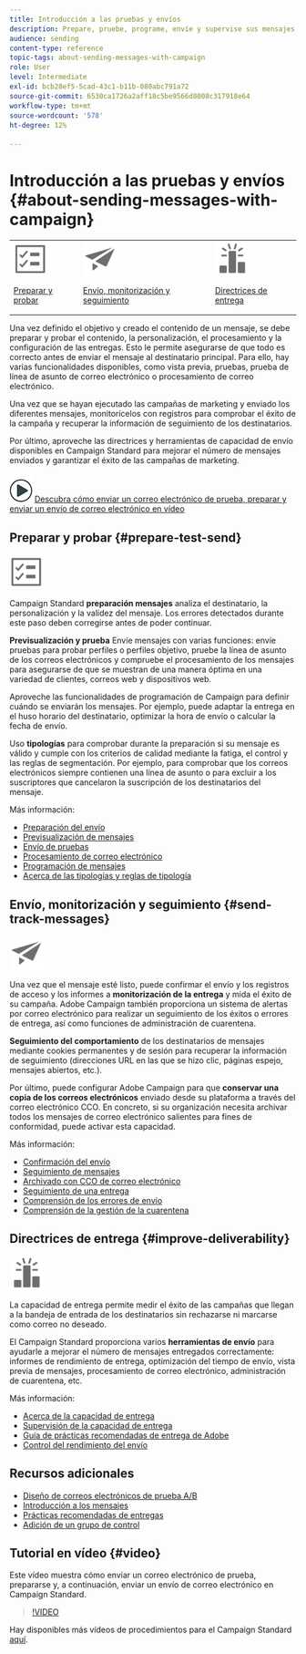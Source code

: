 ```yaml
---
title: Introducción a las pruebas y envíos
description: Prepare, pruebe, programe, envíe y supervise sus mensajes.
audience: sending
content-type: reference
topic-tags: about-sending-messages-with-campaign
role: User
level: Intermediate
exl-id: bcb28ef5-5cad-43c1-b11b-080abc791a72
source-git-commit: 6530ca1726a2aff18c5be9566d8008c317918e64
workflow-type: tm+mt
source-wordcount: '578'
ht-degree: 12%

---
```


# Introducción a las pruebas y envíos {#about-sending-messages-with-campaign}

<table>
<tr>
<td><img src="assets/do-not-localize/icon_prepare.svg" width="60px"><p><a href="#prepare-test-send">Preparar y probar</a></p></td>
<td><img src="assets/do-not-localize/icon_send.svg" width="60px"><p><a href="#send-track-messages">Envío, monitorización y seguimiento</a></p></td>
<td><img src="assets/do-not-localize/icon_deliverability.svg" width="60px"><p><a href="#improve-deliverability">Directrices de entrega</a></p></td></tr>
</table>

Una vez definido el objetivo y creado el contenido de un mensaje, se debe preparar y probar el contenido, la personalización, el procesamiento y la configuración de las entregas. Esto le permite asegurarse de que todo es correcto antes de enviar el mensaje al destinatario principal. Para ello, hay varias funcionalidades disponibles, como vista previa, pruebas, prueba de línea de asunto de correo electrónico o procesamiento de correo electrónico.

Una vez que se hayan ejecutado las campañas de marketing y enviado los diferentes mensajes, monitorícelos con registros para comprobar el éxito de la campaña y recuperar la información de seguimiento de los destinatarios.

Por último, aproveche las directrices y herramientas de capacidad de envío disponibles en Campaign Standard para mejorar el número de mensajes enviados y garantizar el éxito de las campañas de marketing.

![](assets/do-not-localize/how-to-video.png) [Descubra cómo enviar un correo electrónico de prueba, preparar y enviar un envío de correo electrónico en vídeo](#video)

## Preparar y probar {#prepare-test-send}

<img src="assets/do-not-localize/icon_prepare.svg" width="60px">

Campaign Standard **preparación mensajes** analiza el destinatario, la personalización y la validez del mensaje. Los errores detectados durante este paso deben corregirse antes de poder continuar.

**Previsualización y prueba** Envíe mensajes con varias funciones: envíe pruebas para probar perfiles o perfiles objetivo, pruebe la línea de asunto de los correos electrónicos y compruebe el procesamiento de los mensajes para asegurarse de que se muestran de una manera óptima en una variedad de clientes, correos web y dispositivos web.

Aproveche las funcionalidades de programación de Campaign para definir cuándo se enviarán los mensajes. Por ejemplo, puede adaptar la entrega en el huso horario del destinatario, optimizar la hora de envío o calcular la fecha de envío.

Uso **tipologías** para comprobar durante la preparación si su mensaje es válido y cumple con los criterios de calidad mediante la fatiga, el control y las reglas de segmentación. Por ejemplo, para comprobar que los correos electrónicos siempre contienen una línea de asunto o para excluir a los suscriptores que cancelaron la suscripción de los destinatarios del mensaje.

Más información:

* [Preparación del envío](../../sending/using/preparing-the-send.md)
* [Previsualización de mensajes](../../sending/using/previewing-messages.md)
* [Envío de pruebas](../../sending/using/sending-proofs.md)
* [Procesamiento de correo electrónico](../../sending/using/email-rendering.md)
* [Programación de mensajes](../../sending/using/about-scheduling-messages.md)
* [Acerca de las tipologías y reglas de tipología](../../sending/using/about-typology-rules.md)

## Envío, monitorización y seguimiento {#send-track-messages}

<img src="assets/do-not-localize/icon_send.svg"  width="60px">

Una vez que el mensaje esté listo, puede confirmar el envío y los registros de acceso y los informes a **monitorización de la entrega** y mida el éxito de su campaña. Adobe Campaign también proporciona un sistema de alertas por correo electrónico para realizar un seguimiento de los éxitos o errores de entrega, así como funciones de administración de cuarentena.

**Seguimiento del comportamiento** de los destinatarios de mensajes mediante cookies permanentes y de sesión para recuperar la información de seguimiento (direcciones URL en las que se hizo clic, páginas espejo, mensajes abiertos, etc.).

Por último, puede configurar Adobe Campaign para que **conservar una copia de los correos electrónicos** enviado desde su plataforma a través del correo electrónico CCO. En concreto, si su organización necesita archivar todos los mensajes de correo electrónico salientes para fines de conformidad, puede activar esta capacidad.

Más información:

* [Confirmación del envío](../../sending/using/confirming-the-send.md)
* [Seguimiento de mensajes](../../sending/using/tracking-messages.md)
* [Archivado con CCO de correo electrónico](../../sending/using/archiving.md)
* [Seguimiento de una entrega](../../sending/using/monitoring-a-delivery.md)
* [Comprensión de los errores de envío](../../sending/using/understanding-delivery-failures.md)
* [Comprensión de la gestión de la cuarentena](../../sending/using/understanding-quarantine-management.md)

## Directrices de entrega {#improve-deliverability}

<img src="assets/do-not-localize/icon_deliverability.svg"  width="60px">

La capacidad de entrega permite medir el éxito de las campañas que llegan a la bandeja de entrada de los destinatarios sin rechazarse ni marcarse como correo no deseado.

El Campaign Standard proporciona varios **herramientas de envío** para ayudarle a mejorar el número de mensajes entregados correctamente: informes de rendimiento de entrega, optimización del tiempo de envío, vista previa de mensajes, procesamiento de correo electrónico, administración de cuarentena, etc.

Más información:

* [Acerca de la capacidad de entrega](../../sending/using/about-deliverability.md)
* [Supervisión de la capacidad de entrega](../../sending/using/monitor-deliverability.md)
* [Guía de prácticas recomendadas de entrega de Adobe](https://experienceleague.adobe.com/docs/deliverability-learn/deliverability-best-practice-guide/introduction.html?lang=es)
* [Control del rendimiento del envío](../../reporting/using/delivery-throughput.md)

## Recursos adicionales

* [Diseño de correos electrónicos de prueba A/B](../../channels/using/designing-an-a-b-test-email.md)
* [Introducción a los mensajes](../../channels/using/key-steps-to-send-a-message.md)
* [Prácticas recomendadas de entregas](../../sending/using/delivery-best-practices.md)
* [Adición de un grupo de control](../../sending/using/control-group.md)

## Tutorial en vídeo {#video}

Este vídeo muestra cómo enviar un correo electrónico de prueba, prepararse y, a continuación, enviar un envío de correo electrónico en Campaign Standard.

>[!VIDEO](https://video.tv.adobe.com/v/24013/)

Hay disponibles más vídeos de procedimientos para el Campaign Standard [aquí](https://experienceleague.adobe.com/docs/campaign-standard-learn/tutorials/overview.html?lang=es).
